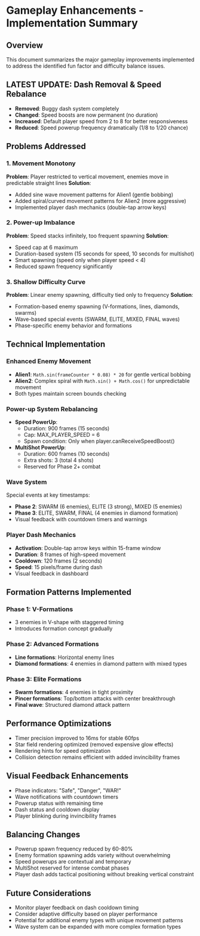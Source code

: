 # Gameplay Enhancements - Implementation Summary

## Overview
This document summarizes the major gameplay improvements implemented to address the identified fun factor and difficulty balance issues.

## LATEST UPDATE: Dash Removal & Speed Rebalance
- **Removed**: Buggy dash system completely
- **Changed**: Speed boosts are now permanent (no duration)
- **Increased**: Default player speed from 2 to 8 for better responsiveness
- **Reduced**: Speed powerup frequency dramatically (1/8 to 1/20 chance)

## Problems Addressed

### 1. Movement Monotony
**Problem**: Player restricted to vertical movement, enemies move in predictable straight lines
**Solution**: 
- Added sine wave movement patterns for Alien1 (gentle bobbing)
- Added spiral/curved movement patterns for Alien2 (more aggressive)
- Implemented player dash mechanics (double-tap arrow keys)

### 2. Power-up Imbalance  
**Problem**: Speed stacks infinitely, too frequent spawning
**Solution**:
- Speed cap at 6 maximum
- Duration-based system (15 seconds for speed, 10 seconds for multishot)
- Smart spawning (speed only when player speed < 4)
- Reduced spawn frequency significantly

### 3. Shallow Difficulty Curve
**Problem**: Linear enemy spawning, difficulty tied only to frequency
**Solution**:
- Formation-based enemy spawning (V-formations, lines, diamonds, swarms)
- Wave-based special events (SWARM, ELITE, MIXED, FINAL waves)
- Phase-specific enemy behavior and formations

## Technical Implementation

### Enhanced Enemy Movement
- **Alien1**: `Math.sin(frameCounter * 0.08) * 20` for gentle vertical bobbing
- **Alien2**: Complex spiral with `Math.sin() + Math.cos()` for unpredictable movement
- Both types maintain screen bounds checking

### Power-up System Rebalancing
- **Speed PowerUp**: 
  - Duration: 900 frames (15 seconds)
  - Cap: MAX_PLAYER_SPEED = 6
  - Spawn condition: Only when player.canReceiveSpeedBoost()
- **MultiShot PowerUp**:
  - Duration: 600 frames (10 seconds)  
  - Extra shots: 3 (total 4 shots)
  - Reserved for Phase 2+ combat

### Wave System
Special events at key timestamps:
- **Phase 2**: SWARM (6 enemies), ELITE (3 strong), MIXED (5 enemies)
- **Phase 3**: ELITE, SWARM, FINAL (4 enemies in diamond formation)
- Visual feedback with countdown timers and warnings

### Player Dash Mechanics
- **Activation**: Double-tap arrow keys within 15-frame window
- **Duration**: 8 frames of high-speed movement
- **Cooldown**: 120 frames (2 seconds)
- **Speed**: 15 pixels/frame during dash
- Visual feedback in dashboard

## Formation Patterns Implemented

### Phase 1: V-Formations
- 3 enemies in V-shape with staggered timing
- Introduces formation concept gradually

### Phase 2: Advanced Formations
- **Line formations**: Horizontal enemy lines
- **Diamond formations**: 4 enemies in diamond pattern with mixed types

### Phase 3: Elite Formations  
- **Swarm formations**: 4 enemies in tight proximity
- **Pincer formations**: Top/bottom attacks with center breakthrough
- **Final wave**: Structured diamond attack pattern

## Performance Optimizations
- Timer precision improved to 16ms for stable 60fps
- Star field rendering optimized (removed expensive glow effects)
- Rendering hints for speed optimization
- Collision detection remains efficient with added invincibility frames

## Visual Feedback Enhancements
- Phase indicators: "Safe", "Danger", "WAR!"
- Wave notifications with countdown timers
- Powerup status with remaining time
- Dash status and cooldown display
- Player blinking during invincibility frames

## Balancing Changes
- Powerup spawn frequency reduced by 60-80%
- Enemy formation spawning adds variety without overwhelming
- Speed powerups are contextual and temporary
- MultiShot reserved for intense combat phases
- Player dash adds tactical positioning without breaking vertical constraint

## Future Considerations
- Monitor player feedback on dash cooldown timing
- Consider adaptive difficulty based on player performance
- Potential for additional enemy types with unique movement patterns
- Wave system can be expanded with more complex formation types